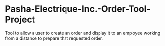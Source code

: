 # Pasha-Electrique-Inc.-Order-Tool-Project
Tool to allow a user to create an order and display it to an employee working from a distance to prepare that requested order.
